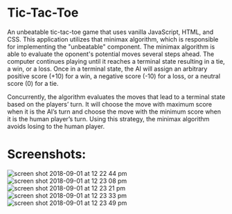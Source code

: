 # Tic-Tac-Toe
An unbeatable tic-tac-toe game that uses vanilla JavaScript, HTML, and CSS. This application utilizes that minimax algorithm, which is responsible for implementing the "unbeatable" component. The minimax algorithm is able to evaluate the oponent's potential moves  several steps ahead. The computer continues playing until it reaches a terminal state resulting in a tie, a win, or a loss. Once in a terminal state, the AI will assign an arbitrary positive score (+10) for a win, a negative score (-10) for a loss, or a neutral score (0) for a tie.

Concurrently, the algorithm evaluates the moves that lead to a terminal state based on the players’ turn. It will choose the move with maximum score when it is the AI’s turn and choose the move with the minimum score when it is the human player’s turn. Using this strategy, the minimax algorithm avoids losing to the human player.


Screenshots:
=======
![screen shot 2018-09-01 at 12 22 44 pm](https://user-images.githubusercontent.com/11365270/44947886-0309fb00-ade2-11e8-968d-69ce4cc34d6e.png)
![screen shot 2018-09-01 at 12 23 08 pm](https://user-images.githubusercontent.com/11365270/44947887-09987280-ade2-11e8-9c5f-dcfdb495f906.png)
![screen shot 2018-09-01 at 12 23 21 pm](https://user-images.githubusercontent.com/11365270/44947890-0e5d2680-ade2-11e8-8ec0-3d25d49ebfb4.png)
![screen shot 2018-09-01 at 12 23 33 pm](https://user-images.githubusercontent.com/11365270/44947897-1b7a1580-ade2-11e8-8e9c-5a66accba8d1.png)
![screen shot 2018-09-01 at 12 23 49 pm](https://user-images.githubusercontent.com/11365270/44947898-1e750600-ade2-11e8-8fdc-d20edad7169e.png)


